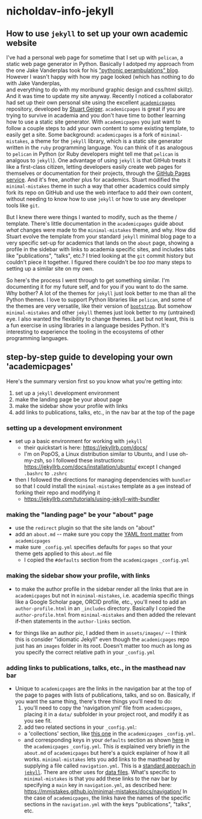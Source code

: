 # nicholdav-info-jekyll

## How to use `jekyll` to set up your own academic website

I've had a personal web page for sometime that I set up with
`pelican`, a static web page generator in Python.
Basically I adotped my approach from the one Jake Vanderplas took for his
["pythonic perambulations" blog](https://github.com/jakevdp/jakevdp.github.io-source/).
However I wasn't happy with how my page looked
(which has nothing to do with Jake Vanderplas,  
and everything to do with my moribund graphic design and css/html skillz).
And it was time to update my site anyway.
Recently I noticed a collaborator had set up their own personal site using the
excellent [`academicpages`](https://academicpages.github.io/) repository,
developed by [Stuart Geiger](https://stuartgeiger.com/).
`academicpages` is great if you are trying to survive in academia
and you don't have time to bother learning how to use a static site generator.
With `academicpages` you just want to follow a couple steps to add your own
content to some existing template, to easily get a site.
Some background:
`academicpages` is a fork of `minimal-mistakes`,
a theme for the `jekyll` library,
which is a static site generator written in
the `ruby` programming language.
You can think of it as analogous to `pelican` in Python
(or Ruby developers might tell me that `pelican` is analgous to `jekyll`).
One advantage of using `jekyll` is that
GitHub treats it like a first-class citizen,
letting developers easily create web pages for themselves or documentation
for their projects, through the
[GitHub Pages service](https://docs.github.com/en/free-pro-team@latest/github/working-with-github-pages/about-github-pages-and-jekyll).
And it's free, another plus for academics.
Stuart modified the `minimal-mistakes` theme in such a way
that other academics could simply fork its repo
on GitHub and use the web interface to add their own content,
without needing to know how to use `jekyll`
or how to use any developer tools like `git`.

But I knew there were things I wanted to modify, such as the theme / template.
There's little documentation in the `academicpages` guide about
*what* changes were made to the `minimal-mistakes` theme, and why.
How did Stuart evolve the template from your standard `jekyll`
minimal blog page to a very specific set-up for academics
that lands on the `about` page, showing a profile in the sidebar
with links to academia specific sites, and
includes tabs like "publications", "talks", etc.?
I tried looking at the `git` commit history but couldn't
piece it together.
I figured there couldn't be *too too* many steps
to setting up a similar site on my own.

So here's the process I went through to get something similar.
I'm documenting it for my future self, and for you if
you want to do the same. Why bother?
A lot of the themes for `jekyll` just look better to me than all the Python themes.
I love to support Python libraries like `pelican`,
and some of the themes are very versatile,
like their version of
[`bootstrap`](https://github.com/getpelican/pelican-themes/tree/master/pelican-bootstrap3).
But somehow `minimal-mistakes` and other `jekyll` themes just look better
to my (untrained) eye.
I also wanted the flexibility to change themes.
Last but not least, this is a fun exercise
in using libraries in a language besides Python.
It's interesting to experience the tooling in the ecosystems
of other programming languages.

## step-by-step guide to developing your own 'academicpages'
Here's the summary version first so you know what you're getting into:
1. set up a `jekyll` development environment
2. make the landing page be your about page
3. make the sidebar show your profile with links
4. add links to publications, talks, etc., in the nav bar at the top of the page

### setting up a development environment
* set up a basic environment for working with `jekyll`
  - their quickstart is here: https://jekyllrb.com/docs/
  - I'm on PopOS, a Linux distribution similar to Ubuntu, and I use oh-my-zsh,
    so I followed these instructions: https://jekyllrb.com/docs/installation/ubuntu/
    except I changed `.bashrc` to `.zshrc`
* then I followed the directions for managing dependencies with `bundler`
  so that I could install the `minimal-mistakes` template as a `gem`
  instead of forking their repo and modifying it
  + https://jekyllrb.com/tutorials/using-jekyll-with-bundler

### making the "landing page" be your "about" page
* use the `redirect` plugin so that the site lands on "about"
* add an `about.md` --
  make sure you copy the [YAML front matter](https://jekyllrb.com/docs/front-matter/)
  from `academicpages`
* make sure `_config.yml` specifies defaults for `pages` so that your  
  theme gets applied to this `about.md` file
  + I copied the `#defaults` section from the `academicpages` `_config.yml`

### making the sidebar show your profile, with links
+ to make the author profile in the sidebar render all the links that are
  in `academicpages` but not in `minimal-mistakes`, i.e. academia specific
  things like a Google Scholar page, ORCID profile, etc., you'll need to add
  an `author-profile.html` in an `_includes` directory.
  Basically I copied the `author-profile.html` from `minimal-mistakes` and
  then added the relevant if-then statements in the `author-links` section.
* for things like an author pic, I added them in `assets/images/` -- I think
  this is consider "idiomatic Jekyll" even though the `academicpages` repo
  just has an `images` folder in its root. Doesn't matter too much as long
  as you specify the correct relative path in your `_config.yml`

### adding links to publications, talks, etc., in the masthead nav bar
* Unique to `academicpages` are the links in the navigation bar
  at the top of the page to pages with lists of publications, talks,
  and so on.
  Basically, if you want the same thing, there's three things you'll need to do:
  1. you'll need to copy the 'navigation.yml' file from `academicpages`,
  placing it in a `data/` subfolder in your project root,
  and modify it as you see fit.
  2. add two related sections in your `_config.yml`:
    + a 'collections' section,
      like [this one](https://github.com/academicpages/academicpages.github.io/blob/25c30de2b4ce3e3f23559384699bb4b9865d6473/_config.yml#L176)
      in the `academicpages` `_config.yml`.
    + and corresponding keys in your `defaults` section
      as shown [here](https://github.com/academicpages/academicpages.github.io/blob/25c30de2b4ce3e3f23559384699bb4b9865d6473/_config.yml#L212)
      in the `academicpages` `_config.yml`.
  This *is* explained very briefly in the `about.md` of `academicpages` but
  here's a quick explainer of how it all works.
  `minimal-mistakes` lets you add links to the masthead
  by supplying a file called `navigation.yml`.
  This is a
  [standard approach in `jekyll`](https://jekyllrb.com/tutorials/navigation/).
  There are other uses for [data files](https://jekyllrb.com/docs/datafiles/).
  What's specific to `minimal-mistakes` is that you
  add these links to the nav bar by specifying a `main` key
  in `navigation.yml`, as described here:  
  https://mmistakes.github.io/minimal-mistakes/docs/navigation/
  In the case of `academicpages`,
  the links have the names of the specific sections
    in the `navigation.yml` with the keys "publications", "talks", etc.
